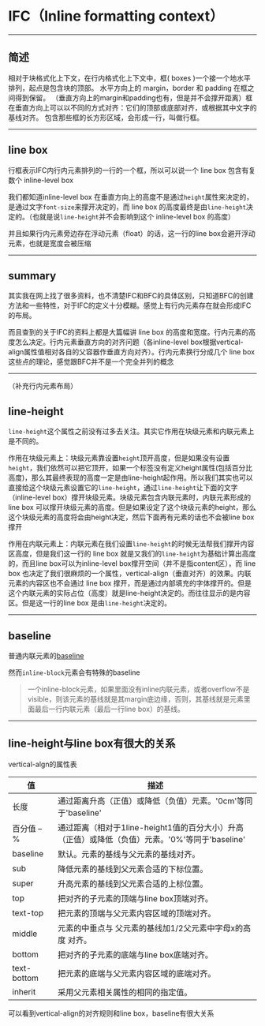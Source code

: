 # IFC（Inline formatting context）

---

## 简述

相对于块格式化上下文，在行内格式化上下文中，框( boxes )一个接一个地水平排列，起点是包含块的顶部。 水平方向上的 margin，border 和 padding 在框之间得到保留。 （垂直方向上的margin和padding也有，但是并不会撑开距离）框在垂直方向上可以以不同的方式对齐：它们的顶部或底部对齐，或根据其中文字的基线对齐。 包含那些框的长方形区域，会形成一行，叫做行框。

---

## line box

行框表示IFC内行内元素排列的一行的一个框，所以可以说一个 line box 包含有复数个 inline-level box

我们都知道inline-level box 在垂直方向上的高度不是通过`height`属性来决定的，是通过文字`font-size`来撑开决定的，而 line box 的高度最终是由`line-height`决定的。（也就是说`line-height`并不会影响到这个 inline-level box 的高度）


并且如果行内元素旁边存在浮动元素（float）的话，这一行的line box会避开浮动元素，也就是宽度会被压缩

---

## summary

其实我在网上找了很多资料，也不清楚IFC和BFC的具体区别，只知道BFC的创建方法和一些特性，对于IFC的定义十分模糊。感觉上有行内元素存在就会形成IFC的布局。

而且查到的关于IFC的资料上都是大篇幅讲 line box 的高度和宽度。行内元素的高度怎么决定。行内元素垂直方向的对齐问题（各inline-level box根据vertical-align属性值相对各自的父容器作垂直方向对齐）。行内元素换行分成几个 line box 这些点的理论，感觉跟BFC并不是一个完全并列的概念

---

（补充行内元素布局）

## line-height

`line-height`这个属性之前没有过多去关注。其实它作用在块级元素和内联元素上是不同的。

作用在块级元素上：块级元素靠设置`height`顶开高度，但是如果没有设置`height`，我们依然可以把它顶开，如果一个标签没有定义height属性(包括百分比高度)，那么其最终表现的高度一定是由line-height起作用。所以我们其实也可以直接给这个块级元素设置它的`line-height`，通过`line-height`让下面的文字（inline-level box）撑开块级元素。块级元素包含内联元素时，内联元素形成的 line box 可以撑开块级元素的高度。但是如果设定了这个块级元素的height，那么这个块级元素的高度将会由height决定，然后下面再有元素的话也不会被line box撑开

作用在内联元素上：内联元素在我们设置`line-height`的时候无法帮我们撑开内容区高度，但是我们这一行的 line box 就是又我们的`line-height`为基础计算出高度的，而且line box可以为inline-level box撑开空间（并不是指content区），而 line box 也决定了我们很麻烦的一个属性，vertical-align（垂直对齐）的效果。内联元素的内容区也不会通过 line box 撑开，而是通过内部填充的字体撑开的。但是这个内联元素的实际占位（高度）就是line-height决定的。而往往显示的是内容区。但是这一行的line box 是由`line-height`决定的。

---

## baseline

普通内联元素的[baseline](http://www.jianshu.com/p/c92849a97ef5)

然而`inline-block`元素会有特殊的baseline

> 一个inline-block元素，如果里面没有inline内联元素，或者overflow不是visible，则该元素的基线就是其margin底边缘，否则，其基线就是元素里面最后一行内联元素（最后一行line box）的基线。

---

## line-height与line box有很大的关系

vertical-algn的属性表

| 值 | 描述 |
|-----|-----|
| 长度 | 通过距离升高（正值）或降低（负值）元素。'0cm'等同于'baseline' |
| 百分值 – % | 通过距离（相对于1line-height1值的百分大小）升高（正值）或降低（负值）元素。'0%'等同于'baseline' |
| baseline | 默认。元素的基线与父元素的基线对齐。 |
| sub | 降低元素的基线到父元素合适的下标位置。 |
| super | 	升高元素的基线到父元素合适的上标位置。 |
| top | 把对齐的子元素的顶端与line box顶端对齐。 |
| text-top | 把元素的顶端与父元素内容区域的顶端对齐。 |
| middle | 元素的中垂点与 父元素的基线加1/2父元素中字母x的高度 对齐。 |
| bottom | 把对齐的子元素的底端与line box底端对齐。 |
| text-bottom | 把元素的底端与父元素内容区域的底端对齐。 |
| inherit | 采用父元素相关属性的相同的指定值。 |

可以看到vertical-align的对齐规则和line box，baseline有很大关系